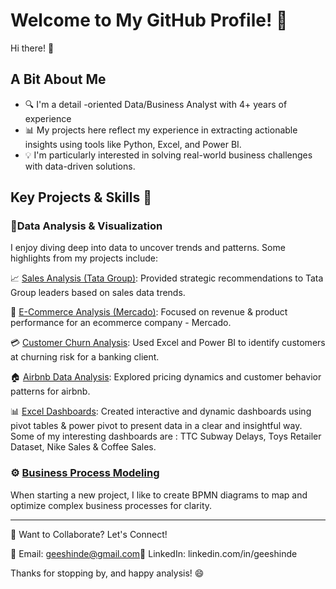 # Welcome to My GitHub Profile! 🚀
Hi there! 👋 
## A Bit About Me
- 🔍 I'm a detail -oriented Data/Business Analyst with 4+ years of experience
- 📊 My projects here reflect my experience in extracting actionable insights using tools like Python, Excel, and Power BI.
- 💡 I'm particularly interested in solving real-world business challenges with data-driven solutions.

## Key Projects & Skills 💼

### 📑Data Analysis & Visualization

I enjoy diving deep into data to uncover trends and patterns. Some highlights from my projects include:

📈 [Sales Analysis (Tata Group)](https://github.com/gtshinde/Tata_Group_Simulation_Project): Provided strategic recommendations to Tata Group leaders based on sales data trends.

🛒 [E-Commerce Analysis (Mercado)](https://github.com/gtshinde/ecommerce_analysis_mercado): Focused on revenue & product performance for an ecommerce company - Mercado.

💳 [Customer Churn Analysis](https://github.com/gtshinde/bank_customer_churn_analysis): Used Excel and Power BI to identify customers at churning risk  for a banking client.

🏠 [Airbnb Data Analysis](https://github.com/gtshinde/airbnb_python_analysis): Explored pricing dynamics and customer behavior patterns for airbnb.

📊 [Excel Dashboards](https://github.com/gtshinde/My_Excel_Dashboards): Created interactive and dynamic dashboards using pivot tables & power pivot to present data in a clear and insightful way. Some of my interesting dashboards are : TTC Subway Delays, Toys Retailer Dataset, Nike Sales & Coffee Sales.

### ⚙️ [Business Process Modeling](https://github.com/gtshinde/BPMN_Diagrams)

When starting a new project, I like to create BPMN diagrams to map and optimize complex business processes for clarity.

---
💬 Want to Collaborate? Let's Connect!

📧 Email: geeshinde@gmail.com🔗 LinkedIn: linkedin.com/in/geeshinde

Thanks for stopping by, and happy analysis! 😄


